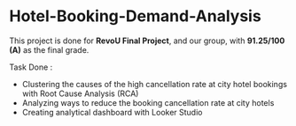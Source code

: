 # Hotel-Booking-Demand-Analysis
This project is done for **RevoU Final Project**, and our group, with **91.25/100 (A)** as the final grade.  

Task Done : 
- Clustering the causes of the high cancellation rate at city hotel bookings with Root Cause Analysis (RCA)
- Analyzing ways to reduce the booking cancellation rate at city hotels
- Creating analytical dashboard with Looker Studio
